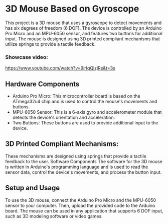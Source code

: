# 3D Mouse Based on Gyroscope
This project is a 3D mouse that uses a gyroscope to detect movements and has six degrees of freedom (6 DOF). The device is controlled by an Arduino Pro Micro and an MPU-6050 sensor, and features two buttons for additional input. The mouse is designed using 3D printed compliant mechanisms that utilize springs to provide a tactile feedback.
### Showcase video:
https://www.youtube.com/watch?v=9irIqQizjRs&t=3s

## Hardware Components
* Arduino Pro Micro: This microcontroller board is based on the ATmega32u4 chip and is used to control the mouse's movements and buttons.
* MPU-6050 Sensor: This is a 6-axis gyro and accelerometer module that detects the device's orientation and acceleration.
* Two Buttons: These buttons are used to provide additional input to the device.

## 3D Printed Compliant Mechanisms:
These mechanisms are designed using springs that provide a tactile feedback to the user.
Software Components
The software for the 3D mouse is written in Arduino's programming language and is used to read the sensor data, control the device's movements, and process the button input.

## Setup and Usage
To use the 3D mouse, connect the Arduino Pro Micro and the MPU-6050 sensor to your computer. Then, upload the provided code to the Arduino board. The mouse can be used in any application that supports 6 DOF input, such as 3D modeling software or video games.
